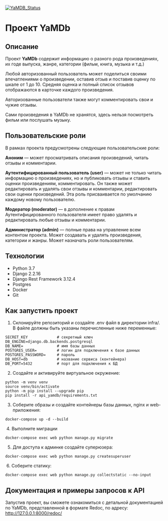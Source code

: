 [![YaMDB_Status](https://github.com/MarinaChernykh/yamdb_final/actions/workflows/yamdb_workflow.yml/badge.svg)](https://github.com/MarinaChernykh/yamdb_final/actions/workflows/yamdb_workflow.yml)

# Проект YaMDb  

## Описание
Проект **YaMDb** содержит информацию о разного рода произведениях, их годе выпуска, жанре, категории (фильм, книга, музыка и т.д.)

Любой авторизованный пользователь может поделиться своими впечатлениями о произведении, оставив отзыв и поставив оценку по шкале от 1 до 10. Средняя оценка и полный список отзывов отображаются в карточке каждого произведения.

Авторизованные пользователи также могут комментировать свои и чужие отзывы.

Сами произведения в YaMDb не хранятся, здесь нельзя посмотреть фильм или послушать музыку. 

## Пользовательские роли
В рамках проекта предусмотрены следующие пользовательские роли:

**Аноним** — может просматривать описания произведений, читать отзывы и комментарии.

**Аутентифицированный пользователь (user)** — может не только читать информацию о произведениях, но и публиковать отзывы и ставить оценки произведениям, комментировать. Он также может редактировать и удалять свои отзывы и комментарии, редактировать свои оценки произведений. Эта роль присваивается по умолчанию каждому новому пользователю.

**Модератор (moderator)** — в дополнение к правам Аутентифицированного пользователя имеет право удалять и редактировать любые отзывы и комментарии.

**Администратор (admin)** — полные права на управление всем контентом проекта. Может создавать и удалять произведения, категории и жанры. Может назначать роли пользователям.


## Технологии
* Python 3.7
* Django 2.2.16
* Django Rest Framework 3.12.4
* Postgres
* Docker
* Git


## Как запустить проект

1. Склонируйте репозиторий и создайте .env файл в директории infra/.
В файле должны быть указаны перечисленные ниже переменные:
```
SECRET_KEY             # секретный ключ
DB_ENGINE=django.db.backends.postgresql
DB_NAME=               # имя базы данных
POSTGRES_USER=         # логин для подключения к базе данных
POSTGRES_PASSWORD=     # пароль
DB_HOST=db             # название сервиса (контейнера)
DB_PORT=5432           # порт для подключения к БД
```

2. Создайте и активируйте виртуальное окружение:
```
python -m venv venv
source venv/bin/activate
python -m pip install --upgrade pip
pip install -r api_yamdb/requirements.txt
```

3. Соберите образы и создайте контейнеры базы данных, nginx и web-приложения:
```
docker-compose up -d --build
```
​
4. Выполните миграции
```
docker-compose exec web python manage.py migrate
```

5. Для доступа к админке создайте суперюзера:
```
docker-compose exec web python manage.py createsuperuser 
```
​​
6. Соберите статику:
```
docker-compose exec web python manage.py collectstatic --no-input 
```


## Документация и примеры запросов к API
Запустив проект, вы сможете ознакомиться с детальной документацией по YaMDb, представленной в формате Redoc, по адресу:
<http://127.0.0.1:8000/redoc/>
